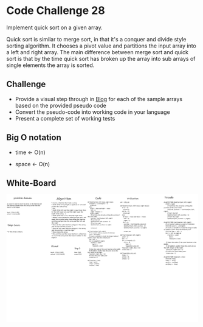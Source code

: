 # Code Challenge 28

Implement quick sort on a given array.

Quick sort is similar to merge sort, in that it's a conquer and divide style sorting algorithm. It chooses a pivot value and partitions the input array into a left and right array. The main difference between merge sort and quick sort is that by the time quick sort has broken up the array into sub arrays of single elements the array is sorted.


## Challenge

- Provide a visual step through in [Blog](blog.md) for each of the sample arrays based on the provided pseudo code
- Convert the pseudo-code into working code in your language
- Present a complete set of working tests

## Big O notation

- time <- O(n)
  

- space <- O(n)
  

## White-Board
![](whiteboard/code-28.png)